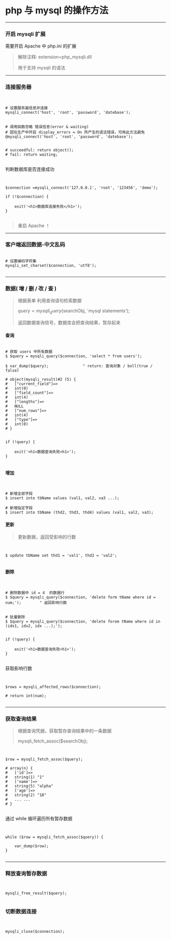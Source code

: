 # php 与 mysql 的操作方法 


***


### 开启 mysqli 扩展

需要开启 Apache 中 php.ini 的扩展 

> 解除注释: extension=php_mysqli.dll 
>
> 用于支持 mysqli 的语法


***


### 连接服务器

``` vim


# 设置服务器信息并连接
mysqli_connect('host', 'root', 'password', 'datebase');


# 调用函数忽略 错误信息(error & waiting) 
# 因在生产中开启 display_errors = On 所产生的语法错误，可用此方法避免
@mysqli_connect('host', 'root', 'password', 'datebase');


# succeedful: return object();
# fail: return waiting;


```

判断数据库是否连接成功

``` vim


$connection =mysqli_connect('127.0.0.1', 'root', '123456', 'demo');

if (!$connection) {

    exit('<h1>数据库连接失败</h1>');
}


```

> 重启 Apache ！


***


### 客户端返回数据-中文乱码


``` vim

# 设置编码字符集
mysqli_set_charset($connection, 'utf8');


``` 



*** 


### 数据( 增 / 删 / 改 / 查 )

> 根据表单 利用查询语句检索数据
>
> $query = mysqli_query($searchObj, 'mysql statements');
>
> 返回数据查询信号，数据库会把查询结果，暂存起来


#### 查询

``` vim

# 获取 users 中所有数据
$ $query = mysqli_query($connection, 'select * from users');

$ var_dump($query);               " return: 查询对象 / boll(true / false)

# object(mysqli_result)#2 (5) {
#   ["current_field"]=>
#   int(0)
#   ["field_count"]=>
#   int(4)
#   ["lengths"]=>
#   NULL
#   ["num_rows"]=>
#   int(4)
#   ["type"]=>
#   int(0)
# }


if (!query) {

    exit('<h1>数据查询失败<h1>');
}


```


#### 增加

``` vim


# 新增全部字段
$ insert into tbName values (val1, val2, va3 ...);

# 新增指定字段
$ insert into tbName (thd2, thd3, thd4) values (val1, val2, va3);

```


#### 更新

> 更新数据，返回受影响的行数

``` vim


$ update tbName set thd1 = 'val1', thd2 = 'val2';


```


#### 删除

``` vim


# 删除数据中 id = 4  的数据行
$ $query = mysqli_query($connection, 'delete form tName where id = num;');        " 返回影响行数 


# 批量删除
$ $query = mysqli_query($connection, 'delete forom tName where id in (idx1, idx2, idx ...);');


if (!query) {

    exit('<h1>数据查询失败<h1>');
}


```


获取影响行数

``` vim


$rows = mysqli_affected_rows($connection);

# return int(num);


```



***


### 获取查询结果

> 根据查询凭据，获取暂存查询结果中的一条数据
> 
> mysqli_fetch_assoc($searchObj);


``` vim


$row = mysqli_fetch_assoc($query);

# array(n) {
#   ['id']=>
#   string(1) "1" 
#   ['name']=>
#   string(5) "alpha" 
#   ['age']=>
#   string(2) "18"  
#   ... ...
# }


```

通过 while 循环遍历所有暂存数据

``` vim


while ($row = mysqli_fetch_assoc($query)) {

    var_dump($row);
}


```

***


### 释放查询暂存数据

> 

``` vim


mysqli_free_result($query);


```


### 切断数据连接


> 


``` vim


mysqli_close($connection);


```





